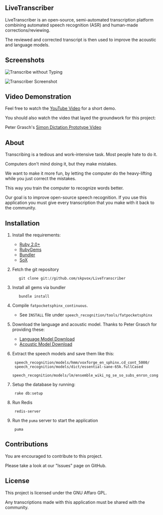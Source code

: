 ## LiveTranscriber

LiveTranscriber is an open-source, semi-automated transcription platform combining automated speech recognition (ASR) and human-made corrections/reviewing.

The reviewed and corrected transcript is then used to improve the acoustic and language models.

## Screenshots

![Transcribe without Typing](http://skpvox.github.io/LiveTranscriber/screenshots/transcribe_without_typing.png)

![Transcriber Screenshot](http://skpvox.github.io/LiveTranscriber/screenshots/transcriber.png)


## Video Demonstration

Feel free to watch the [YouTube Video](http://www.youtube.com/watch?v=EA9yWoyhHvM) for a short demo.

You should also watch the video that layed the groundwork for this project:

Peter Grasch's [Simon Dictation Prototype Video](http://www.youtube.com/watch?v=uItCqkpMU_k)

## About

Transcribing is a tedious and work-intensive task. Most people hate to do it.

Computers don't mind doing it, but they make mistakes.

We want to make it more fun, by letting the computer do the heavy-lifting while you just correct the mistakes.

This way you train the computer to recognize words better.

Our goal is to improve open-source speech recognition. If you use this application you must give every transcription that you make with it back to the community.


## Installation

1. Install the requirements:
    * [Ruby 2.0+](http://www.ruby-lang.org/en/)
    * [RubyGems](http://rubygems.org/)
    * [Bundler](http://bundler.io/)
    * [SoX](http://sox.sourceforge.net/)

2. Fetch the git repository

    	  git clone git://github.com/skpvox/LiveTranscriber

3. Install all gems via bundler

	      bundle install

4. Compile `fatpocketsphinx_continuous`.
    * See `INSTALL` file under `speech_recognition/tools/fatpocketsphinx`

5. Download the language and acoustic model. Thanks to Peter Grasch for providing these:
    * [Language Model Download](http://files.kde.org/accessibility/Simon/lm/)
    * [Acoustic Model Download](http://files.kde.org/accessibility/Simon/am/)

6. Extract the speech models and save them like this:

        speech_recognition/models/hmm/voxforge_en_sphinx.cd_cont_5000/
        speech_recognition/models/dict/essential-sane-65k.fullCased
        speech_recognition/models/lm/ensemble_wiki_ng_se_so_subs_enron_congress_65k_pruned_huge_sorted_cased.lm.DMP

7. Setup the database by running:

        rake db:setup

8. Run Redis

        redis-server

9. Run the `puma` server to start the application

        puma

## Contributions

You are encouraged to contribute to this project.

Please take a look at our "Issues" page on GitHub.

## License

This project is licensed under the GNU Affaro GPL.

Any transcriptions made with this application must be shared with the community.
